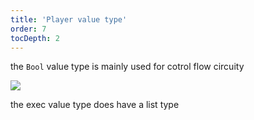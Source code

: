 ```yaml
---
title: 'Player value type'
order: 7
tocDepth: 2
---
```


the ``` Bool ``` value type is mainly used for cotrol flow circuity

![](https://github.com/Alexa-RR/RecRoomCV2-Docs/blob/master/content/Images/Bool.gif?raw=true)

<info> the exec value type does have a list type </info>